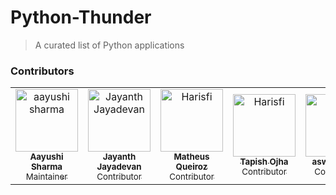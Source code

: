 # Python-Thunder
> A curated list of Python applications

### Contributors
<!-- Don't Change under this line-->
<!-- Contributors:List-->
<table>
    <tr>       
      <td align="center"><a href="https://github.com/aayushi-droid"><img src="https://avatars1.githubusercontent.com/u/59429424" width="100px;" alt="aayushi sharma"/><br /><sub><b>Aayushi Sharma</b></br> Maintainer</sub></a></td>
        <td align="center"><a href="https://github.com/jayanthj737"><img src="https://avatars1.githubusercontent.com/u/34417437" width="100px;" alt="Jayanth Jayadevan"/><br /><sub><b>Jayanth Jayadevan</b></br> Contributor</sub></a></td>
        <td align="center"><a href="https://github.com/Matheusqz"><img src="https://avatars0.githubusercontent.com/u/23424270" width="100px;" alt="Harisfi"/><br /><sub><b>Matheus Queiroz</b></br> Contributor</sub></a></td>
        <td align="center"><a href="https://github.com/tapish2000"><img src="https://avatars3.githubusercontent.com/u/44476667" width="100px;" alt="Harisfi"/><br /><sub><b>Tapish Ojha</b></br> Contributor</sub></a></td>
        <td align="center"><a href="https://github.com/aswarth123"><img src="https://avatars2.githubusercontent.com/u/53229329" width="100px;" alt="Harisfi"/><br /><sub><b>aswarth123</b></br> Contributor</sub></a></td>
    </tr>
</table>

